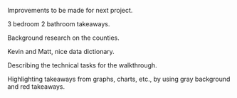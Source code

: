 Improvements to be made for next project.

3 bedroom 2 bathroom takeaways.

Background research on the counties.

Kevin and Matt, nice data dictionary.

Describing the technical tasks for the walkthrough.

Highlighting takeaways from graphs, charts, etc., by using gray background and red takeaways.